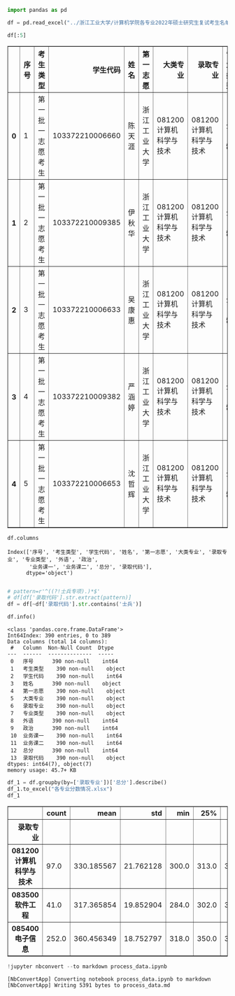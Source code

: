 ```python
import pandas as pd
```


```python
df = pd.read_excel("../浙江工业大学/计算机学院各专业2022年硕士研究生复试考生名单.xlsx")
```


```python
df[:5]
```




<div>
<style scoped>
    .dataframe tbody tr th:only-of-type {
        vertical-align: middle;
    }

    .dataframe tbody tr th {
        vertical-align: top;
    }

    .dataframe thead th {
        text-align: right;
    }
</style>
<table border="1" class="dataframe">
  <thead>
    <tr style="text-align: right;">
      <th></th>
      <th>序号</th>
      <th>考生类型</th>
      <th>学生代码</th>
      <th>姓名</th>
      <th>第一志愿</th>
      <th>大类专业</th>
      <th>录取专业</th>
      <th>专业类型</th>
      <th>外语</th>
      <th>政治</th>
      <th>业务课一</th>
      <th>业务课二</th>
      <th>总分</th>
      <th>录取代码</th>
    </tr>
  </thead>
  <tbody>
    <tr>
      <th>0</th>
      <td>1</td>
      <td>第一批一志愿考生</td>
      <td>103372210006660</td>
      <td>陈天涯</td>
      <td>浙江工业大学</td>
      <td>081200计算机科学与技术</td>
      <td>081200计算机科学与技术</td>
      <td>全日制</td>
      <td>80</td>
      <td>73</td>
      <td>110</td>
      <td>120</td>
      <td>383</td>
      <td>ZG0812-001</td>
    </tr>
    <tr>
      <th>1</th>
      <td>2</td>
      <td>第一批一志愿考生</td>
      <td>103372210009385</td>
      <td>伊秋华</td>
      <td>浙江工业大学</td>
      <td>081200计算机科学与技术</td>
      <td>081200计算机科学与技术</td>
      <td>全日制</td>
      <td>74</td>
      <td>66</td>
      <td>111</td>
      <td>130</td>
      <td>381</td>
      <td>ZG0812-002</td>
    </tr>
    <tr>
      <th>2</th>
      <td>3</td>
      <td>第一批一志愿考生</td>
      <td>103372210006633</td>
      <td>吴康惠</td>
      <td>浙江工业大学</td>
      <td>081200计算机科学与技术</td>
      <td>081200计算机科学与技术</td>
      <td>全日制</td>
      <td>78</td>
      <td>66</td>
      <td>117</td>
      <td>120</td>
      <td>381</td>
      <td>ZG0812-003</td>
    </tr>
    <tr>
      <th>3</th>
      <td>4</td>
      <td>第一批一志愿考生</td>
      <td>103372210009382</td>
      <td>严涵婷</td>
      <td>浙江工业大学</td>
      <td>081200计算机科学与技术</td>
      <td>081200计算机科学与技术</td>
      <td>全日制</td>
      <td>77</td>
      <td>77</td>
      <td>99</td>
      <td>121</td>
      <td>374</td>
      <td>ZG0812-004</td>
    </tr>
    <tr>
      <th>4</th>
      <td>5</td>
      <td>第一批一志愿考生</td>
      <td>103372210006653</td>
      <td>沈哲辉</td>
      <td>浙江工业大学</td>
      <td>081200计算机科学与技术</td>
      <td>081200计算机科学与技术</td>
      <td>全日制</td>
      <td>69</td>
      <td>73</td>
      <td>128</td>
      <td>104</td>
      <td>374</td>
      <td>ZG0812-005</td>
    </tr>
  </tbody>
</table>
</div>




```python
df.columns
```




    Index(['序号', '考生类型', '学生代码', '姓名', '第一志愿', '大类专业', '录取专业', '专业类型', '外语', '政治',
           '业务课一', '业务课二', '总分', '录取代码'],
          dtype='object')




```python

# pattern=r'^((?!士兵专项).)*$'
# df[df['录取代码'].str.extract(pattern)]
df = df[~df['录取代码'].str.contains('士兵')]
```


```python
df.info()
```

    <class 'pandas.core.frame.DataFrame'>
    Int64Index: 390 entries, 0 to 389
    Data columns (total 14 columns):
     #   Column  Non-Null Count  Dtype 
    ---  ------  --------------  ----- 
     0   序号      390 non-null    int64 
     1   考生类型    390 non-null    object
     2   学生代码    390 non-null    int64 
     3   姓名      390 non-null    object
     4   第一志愿    390 non-null    object
     5   大类专业    390 non-null    object
     6   录取专业    390 non-null    object
     7   专业类型    390 non-null    object
     8   外语      390 non-null    int64 
     9   政治      390 non-null    int64 
     10  业务课一    390 non-null    int64 
     11  业务课二    390 non-null    int64 
     12  总分      390 non-null    int64 
     13  录取代码    390 non-null    object
    dtypes: int64(7), object(7)
    memory usage: 45.7+ KB



```python
df_1 = df.groupby(by=['录取专业'])['总分'].describe()
df_1.to_excel("各专业分数情况.xlsx")
df_1
```




<div>
<style scoped>
    .dataframe tbody tr th:only-of-type {
        vertical-align: middle;
    }

    .dataframe tbody tr th {
        vertical-align: top;
    }

    .dataframe thead th {
        text-align: right;
    }
</style>
<table border="1" class="dataframe">
  <thead>
    <tr style="text-align: right;">
      <th></th>
      <th>count</th>
      <th>mean</th>
      <th>std</th>
      <th>min</th>
      <th>25%</th>
      <th>50%</th>
      <th>75%</th>
      <th>max</th>
    </tr>
    <tr>
      <th>录取专业</th>
      <th></th>
      <th></th>
      <th></th>
      <th></th>
      <th></th>
      <th></th>
      <th></th>
      <th></th>
    </tr>
  </thead>
  <tbody>
    <tr>
      <th>081200计算机科学与技术</th>
      <td>97.0</td>
      <td>330.185567</td>
      <td>21.762128</td>
      <td>300.0</td>
      <td>313.0</td>
      <td>327.0</td>
      <td>345.0</td>
      <td>383.0</td>
    </tr>
    <tr>
      <th>083500软件工程</th>
      <td>41.0</td>
      <td>317.365854</td>
      <td>19.852904</td>
      <td>284.0</td>
      <td>302.0</td>
      <td>320.0</td>
      <td>329.0</td>
      <td>360.0</td>
    </tr>
    <tr>
      <th>085400电子信息</th>
      <td>252.0</td>
      <td>360.456349</td>
      <td>18.752797</td>
      <td>318.0</td>
      <td>350.0</td>
      <td>360.0</td>
      <td>372.0</td>
      <td>407.0</td>
    </tr>
  </tbody>
</table>
</div>




```python
!jupyter nbconvert --to markdown process_data.ipynb 
```

    [NbConvertApp] Converting notebook process_data.ipynb to markdown
    [NbConvertApp] Writing 5391 bytes to process_data.md

